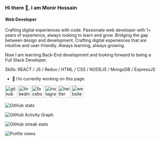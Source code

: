 ### Hi there 👋, I am Monir Hossain
#### Web Developer

Crafting digital experiences with code. Passionate web developer with 1+ years of
experience, always looking to learn and grow. Bridging the gap between design and
development. Crafting digital experiences that are intuitive and user-friendly. Always
learning, always growing.

Now I am learning Back-End development and looking forward to being a Full Stack Developer.

Skills: REACT / JS / Redux / HTML / CSS / NODEJS / MongoDB / ExpressJS 

- 🔭 I’m currently working on this page. 


[<img src='https://cdn.jsdelivr.net/npm/simple-icons@3.0.1/icons/github.svg' alt='github' height='40'>](https://github.com/monirhabderabby)  [<img src='https://cdn.jsdelivr.net/npm/simple-icons@3.0.1/icons/linkedin.svg' alt='linkedin' height='40'>](https://www.linkedin.com/in/monirhabderabby/)  [<img src='https://cdn.jsdelivr.net/npm/simple-icons@3.0.1/icons/facebook.svg' alt='facebook' height='40'>](https://www.facebook.com/monirhabderabby)  [<img src='https://cdn.jsdelivr.net/npm/simple-icons@3.0.1/icons/instagram.svg' alt='instagram' height='40'>](https://www.instagram.com/monirhabderabby/)  [<img src='https://cdn.jsdelivr.net/npm/simple-icons@3.0.1/icons/twitter.svg' alt='twitter' height='40'>](https://twitter.com/monirhabderabby)  [<img src='https://cdn.jsdelivr.net/npm/simple-icons@3.0.1/icons/icloud.svg' alt='website' height='40'>](https://monirhabderabby.netlify.app/)  

![GitHub stats](https://github-readme-stats.vercel.app/api?username=monirhabderabby&show_icons=true)  

![GitHub Activity Graph](https://activity-graph.herokuapp.com/graph?username=monirhabderabby)  

![GitHub streak stats](https://github-readme-streak-stats.herokuapp.com/?user=monirhabderabby)  

![Profile views](https://gpvc.arturio.dev/monirhabderabby)  
